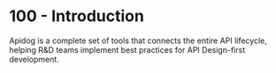 # 100 - Introduction

Apidog is a complete set of tools that connects the entire API lifecycle,
helping R&D teams implement best practices for API Design-first development.
